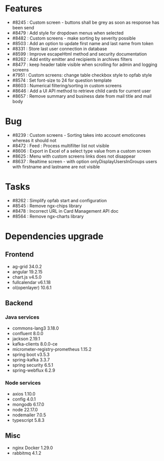 
# Features

- #8245 : Custom screen - buttons shall be grey as soon as response has been send
- #8479 : Add style for dropdown menus when selected
- #8482 : Custom screens - make sorting by severity possible
- #8503 : Add an option to update first name and last name from token
- #8331 : Store last user connection in database
- #8599 : Improve escapeHtml method and security documentation
- #8262 : Add entity emitter and recipients in archives filters
- #8477 : keep header table visible when scrolling for admin and logging screens
- #7951 : Custom screens: change table checkbox style to opfab style
- #8574 : Set font-size to 24 for question template
- #8603 : Numerical filtering/sorting in custom screens
- #8646 : Add a UI API method to retrieve child cards for current user
- #8657 : Remove summary and business date from mail title and mail body

# Bug

- #8239 : Custom screens - Sorting takes into account emoticones whereas it should not
- #8472 : Feed : Process multifilter list not visible
- #8606 : Export in Excel of a select type value from a custom screen
- #8625 : Menu with custom screens links does not disappear
- #8637 : Realtime screen - with option onlyDisplayUsersInGroups users with firstname and lastname are not visible

# Tasks

- #8262 : Simplify opfab start and configuration
- #8545 : Remove ngx-chips library
- #8478 : Incorrect URL in Card Management API doc
- #8564 : Remove ngx-charts library
  
# Dependencies upgrade

## Frontend

- ag-grid 34.0.2
- angular 19.2.15
- chart.js v4.5.0
- fullcalendar v6.1.18
- ol(openlayer) 10.6.1
  
## Backend 


### Java services 

- commons-lang3 3.18.0
- confluent 8.0.0
- jackson 2.19.1
- kafka-clients 8.0.0-ce
- micrometer-registry-prometheus 1.15.2
- spring boot v3.5.3
- spring-kafka 3.3.7
- spring security 6.5.1
- spring-webflux 6.2.9
  
### Node services
 - axios 1.10.0
 - config 4.0.1
 - mongodb 6.17.0
 - node 22.17.0
 - nodemailer 7.0.5
 - typescript 5.8.3

## Misc

- nginx Docker 1.29.0
- rabbitmq 4.1.2






